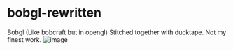 # bobgl-rewritten
Bobgl (Like bobcraft but in opengl)
Stitched together with ducktape.
Not my finest work.
![image](https://user-images.githubusercontent.com/81488524/214296416-ecef63ad-4b7b-410c-a526-b01a76a4b6cf.png)

